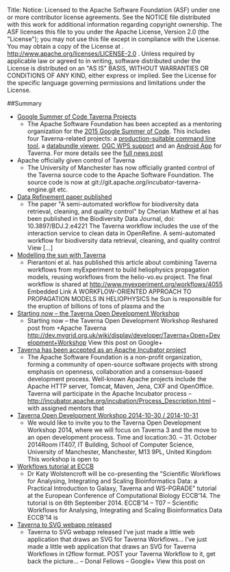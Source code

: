Title:
Notice:    Licensed to the Apache Software Foundation (ASF) under one
           or more contributor license agreements.  See the NOTICE file
           distributed with this work for additional information
           regarding copyright ownership.  The ASF licenses this file
           to you under the Apache License, Version 2.0 (the
           "License"); you may not use this file except in compliance
           with the License.  You may obtain a copy of the License at
           .
             http://www.apache.org/licenses/LICENSE-2.0
           .
           Unless required by applicable law or agreed to in writing,
           software distributed under the License is distributed on an
           "AS IS" BASIS, WITHOUT WARRANTIES OR CONDITIONS OF ANY
           KIND, either express or implied.  See the License for the
           specific language governing permissions and limitations
           under the License.

##Summary
 - [Google Summer of Code Taverna Projects](news/2015-03-04-google-summer-of-code-taverna-projects)
   - The Apache Software Foundation has been accepted as a mentoring organization for the 
        [2015 Google Summer of Code](https://www.google-melange.com/gsoc/homepage/google/gsoc2015). 
     This includes four Taverna-related projects: 
        a [production-suitable command line tool](https://issues.apache.org/jira/browse/COMDEV-120), 
        a [databundle viewer](https://issues.apache.org/jira/browse/COMDEV-121), 
        [OGC WPS support](https://issues.apache.org/jira/browse/COMDEV-122) and 
        an [Android App](https://issues.apache.org/jira/browse/COMDEV-123) for Taverna. 
     For more details see the [full news post](news/2015-03-04-google-summer-of-code-taverna-projects)
 - Apache officially given control of Taverna
   - The University of Manchester has now officially granted control of the Taverna source code to the Apache Software Foundation. 
     The source code is now at git://git.apache.org/incubator-taverna-engine.git etc.﻿
 - <a href="http://www.taverna.org.uk/2014/12/11/data-refinement-paper-published/">Data Refinement paper published</a>
   - The paper &#34;A semi-automated workflow for biodiversity data retrieval, cleaning, and quality control&#34; 
       by Cherian Mathew et al has been published in the Biodiversity Data Journal, doi: 10.3897/BDJ.2.e4221 
     The Taverna workflow includes the use of the interaction service to clean data in OpenRefine.﻿ 
     A semi-automated workflow for biodiversity data retrieval, cleaning, and quality control View [...]
 - <a href="http://www.taverna.org.uk/2014/11/30/modelling-the-sun-with-taverna/">Modelling the sun with Taverna</a>
   - Pierantoni et al. has published this article about combining Taverna workflows from myExperiment to 
       build heliophysics propagation models, reusing workflows from the helio-vo.eu project.
     The final workflow is shared at http://www.myexperiment.org/workflows/4055﻿ Embedded Link 
       A WORKFLOW-ORIENTED APPROACH TO PROPAGATION MODELS IN HELIOPHYSICS 
       he Sun is responsible for the eruption of billions of tons of plasma and the 
 - <a href="http://www.taverna.org.uk/2014/10/30/starting-now-the-taverna-open-development-workshop/">Starting now – the Taverna Open Development Workshop</a>
   - Starting now &#8211; the Taverna Open Development Workshop Reshared post from +Apache Taverna 
       http://dev.mygrid.org.uk/wiki/display/developer/Taverna+Open+Development+Workshop﻿ View this post on Google+
 - <a href="http://www.taverna.org.uk/2014/10/20/taverna-has-been-accepted-as-an-apache-incubator-project/">Taverna has been accepted as an Apache Incubator project</a>
   - The Apache Software Foundation is a non-profit organization, 
       forming a community of open-source software projects with strong emphasis on  openness, collaboration 
       and a consensus-based development process. 
     Well-known Apache projects include the Apache HTTP server, Tomcat, Maven,  Jena, CXF and OpenOffice. 
     Taverna will participate in the Apache Incubator process &#8211; 
        http://incubator.apache.org/incubation/Process_Description.html &#8211; with assigned mentors that 
 - <a href="http://www.taverna.org.uk/2014/09/08/taverna-open-development-workshop-2014-10-30-2014-10-31/">Taverna Open Development Workshop 2014-10-30 / 2014-10-31</a>
   - We would like to invite you to the Taverna Open Development Workshop 2014, 
        where we will focus on Taverna 3 and the move to an open development process. 
     Time and location:30. &#8211; 31. October 2014Room IT407, IT Building, School of Computer Science, 
        University of Manchester, Manchester, M13 9PL, United Kingdom This workshop is open to 
 - <a href="http://www.taverna.org.uk/2014/08/27/workflows-tutorial-at-eccb/">Workflows tutorial at ECCB</a>
   - Dr Katy Wolstencroft will be co-presenting the &#34;Scientific Workflows for Analysing, 
       Integrating and Scaling Bioinformatics Data: a Practical Introduction to Galaxy, Taverna and WS-PGRADE&#34; 
       tutorial at the European Conference of Computational Biology ECCB&#39;14. 
     The tutorial is on 6th September 2014.﻿ ECCB&#8217;14 &#8211; T07 &#8211; Scientific Workflows for Analysing, 
       Integrating and Scaling Bioinformatics Data ECCB&#8217;14 is 
 - <a href="http://www.taverna.org.uk/2014/07/25/taverna-to-svg-webapp-released%ef%bb%bf/">Taverna to SVG webapp released﻿</a>
    - Taverna to SVG webapp released﻿ I&#8217;ve just made a little web application that draws an SVG for Taverna Workflows… 
        I&#8217;ve just made a little web application that draws an SVG for Taverna Workflows in t2flow format. 
      POST your Taverna Workflow to it, get back the picture… &#8211; Donal Fellows &#8211; Google+ View this post on


